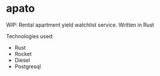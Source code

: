 # apato

WIP: Rental apartment yield watchlist service. Written in Rust

Technologies used:

- Rust
- Rocket
- Diesel
- Postgresql
